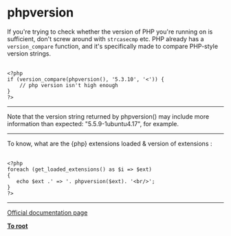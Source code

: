 # phpversion



If you&apos;re trying to check whether the version of PHP you&apos;re running on is sufficient, don&apos;t screw around with `strcasecmp` etc.  PHP already has a `version_compare` function, and it&apos;s specifically made to compare PHP-style version strings.<br><br>

```
<?php
if (version_compare(phpversion(), '5.3.10', '<')) {
    // php version isn't high enough
}
?>
```
  

---

Note that the version string returned by phpversion() may include more information than expected: "5.5.9-1ubuntu4.17", for example.  

---

To know, what are the {php} extensions loaded &amp; version of extensions :<br><br>

```
<?php
foreach (get_loaded_extensions() as $i => $ext)
{
   echo $ext .' => '. phpversion($ext). '<br/>';
}
?>
```
  

---

[Official documentation page](https://www.php.net/manual/en/function.phpversion.php)

**[To root](/README.md)**